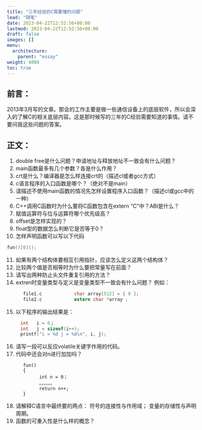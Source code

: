 ```yaml
---
title: "三年经验的C需要懂的问题"
lead: "随笔"
date: 2023-04-22T12:52:56+08:00
lastmod: 2023-04-22T12:52:56+08:00
draft: false
images: []
menu:
  architecture:
    parent: "essay"
weight: 4000
toc: true
---
```


## 前言：
2013年3月写的文章。那会的工作主要是做一些通信设备上的底层软件，所以会深入的了解C的相关底层内容。这是那时候写的三年的C经验需要知道的事情。请不要问我这些问题的答案。

## 正文：
1. double free是什么问题？申请地址与释放地址不一致会有什么问题？
2. main函数最多有几个参数？各是什么作用？
3. crt是什么？编译器是怎么样连接crt的（描述cl或者gcc方式）
4. c语言程序的入口函数是哪个？（绝对不是main）
5. 请描述不使用main函数的情况先怎样设置程序入口函数？（描述cl或gcc中的一种）
6. C++调用C函数时为什么要将C函数包含在extern “C”中？ABI是什么？
7. 赋值运算符与位与运算符哪个优先级高？
8. offset是怎样实现的？
9. float型的数据怎么判断它是否等于0？
10. 怎样声明函数可以写以下代码
  ```C
  fun()[0]();
  ```
11. 如果有两个结构体要相互引用指针，应该怎么定义这两个结构体？
12. 比较两个值是否相等时为什么要把常量写在前面？
13. 请写出两种防止头文件重复引用的方法？
14. extren时变量类型与定义是变量类型不一致会有什么问题？
     例如：
```C
      file1.c            char array[512] = { 0 };
      file2.c            extern char *array ;
```
15. 以下程序的输出结果是：
```C
     int   i = 0；
     int   j = sizeof(i++);
     printf("i = %d j = %d\n", i, j);
```
16. 请写一段可以反应volatile关键字作用的代码。
17. 代码中还会对n进行加加吗？
```
      fun()
      {
            int n = 0；
            。。。。。。
            return n++;
      }
```
18. 请解释C语言中最终要的两点：
     符号的连接性与作用域；
     变量的存储性与声明周期。
19. 函数的可重入性是什么样的概念？

